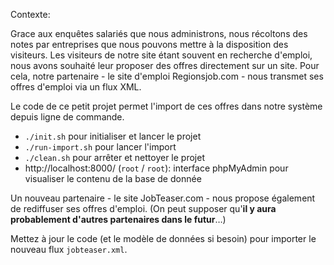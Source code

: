 
Contexte:

Grace aux enquêtes salariés que nous administrons, nous récoltons des notes par entreprises que nous pouvons mettre à la disposition des visiteurs.
Les visiteurs de notre site étant souvent en recherche d'emploi, nous avons souhaité leur proposer des offres directement sur un site.
Pour cela, notre partenaire - le site d'emploi Regionsjob.com - nous transmet ses offres d'emploi via un flux XML.
 
Le code de ce petit projet permet l'import de ces offres dans notre système depuis ligne de commande.
- `./init.sh` pour initialiser et lancer le projet
- `./run-import.sh` pour lancer l'import
- `./clean.sh` pour arrêter et nettoyer le projet
- http://localhost:8000/ (`root` / `root`): interface phpMyAdmin pour visualiser le contenu de la base de donnée

Un nouveau partenaire - le site JobTeaser.com - nous propose également de rediffuser ses offres d'emploi.
(On peut supposer qu'**il y aura probablement d'autres partenaires dans le futur**…)

Mettez à jour le code (et le modèle de données si besoin) pour importer le nouveau flux `jobteaser.xml`.
